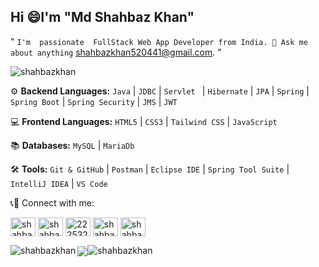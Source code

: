 ## Hi :smile:I'm "Md Shahbaz Khan" 

" `I'm  passionate  FullStack Web App Developer from India. 💬 Ask me about anything` [shahbazkhan520441@gmail.com](https://shahbazkhan520441@gmail.com). "

<p align="left"> <img src="https://komarev.com/ghpvc/?username=shahbazkhan520441&label=Profile%20views&color=0e75b6&style=flat" alt="shahbazkhan" /> </p>

</hr>

 ⚙️ **Backend Languages:** 
  `Java`  |  `JDBC`  |  `Servlet ` | `Hibernate`  |  `JPA`  |  `Spring`  |  `Spring Boot`  |   `Spring Security`  |  `JMS` | `JWT`

💻 **Frontend Languages:** 
  `HTML5`  |  `CSS3`  |  `Tailwind CSS`  |  `JavaScript`  

📚 **Databases:** `MySQL`  |  `MariaDb`

🛠️ **Tools:** 
 `Git & GitHub`  |  `Postman`  | `Eclipse IDE`  |  `Spring Tool Suite`  |  `IntelliJ IDEA`  |  `VS Code`

</hr>

<span align="left">📞📲 Connect with me:</span>
<p align="left">
<a href="https://x.com/Mdshahbazkhan07" target="blank"><img align="center" src="https://raw.githubusercontent.com/rahuldkjain/github-profile-readme-generator/master/src/images/icons/Social/twitter.svg" alt="shahbazkhan" height="30" width="40" /></a>
<a href="https://www.linkedin.com/in/mdshahbazkhan-cse/" target="blank"><img align="center" src="https://raw.githubusercontent.com/rahuldkjain/github-profile-readme-generator/master/src/images/icons/Social/linked-in-alt.svg" alt="shahbazkhan" height="30" width="40" /></a>
<a href="https://stackoverflow.com" target="blank"><img align="center" src="https://raw.githubusercontent.com/rahuldkjain/github-profile-readme-generator/master/src/images/icons/Social/stack-overflow.svg" alt="22253289" height="30" width="40" /></a>
<a href="https://www.facebook.com/mdshahbaz.khan.75491856" target="blank"><img align="center" src="https://raw.githubusercontent.com/rahuldkjain/github-profile-readme-generator/master/src/images/icons/Social/facebook.svg" alt="shahbazkhan" height="30" width="40" /></a>
<a href="https://www.instagram.com/shahbaz_khan__009/?next=%2F" target="blank"><img align="center" src="https://raw.githubusercontent.com/rahuldkjain/github-profile-readme-generator/master/src/images/icons/Social/instagram.svg" alt="shahbazkhan" height="30" width="40" /></a>
</p>


<p><img align="left" src="https://github-readme-stats.vercel.app/api/top-langs?username=shahbazkhan520441&theme=great-gatsby&show_icons=true&locale=en&layout=compact" alt="shahbazkhan" /></p>
<p><img align="center" src="https://git.io/streak-stats"><img src="https://github-readme-streak-stats.herokuapp.com?user=shahbazkhan520441&theme=dark&card_width=280&card_height=100" alt="shahbazkhan" /></p>

<!--<p><img align="center" src="https://ionicabizau.github.io/github-profile-languages/api.html?bableshaazad" alt="bableshaazad" /></p> -->
